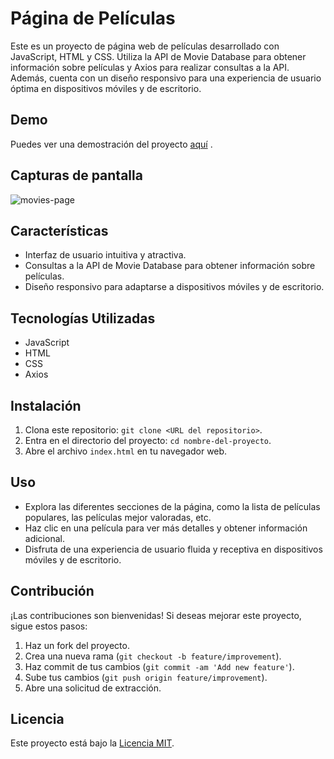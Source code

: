 # Página de Películas

Este es un proyecto de página web de películas desarrollado con JavaScript, HTML y CSS. Utiliza la API de Movie Database para obtener información sobre películas y Axios para realizar consultas a la API. Además, cuenta con un diseño responsivo para una experiencia de usuario óptima en dispositivos móviles y de escritorio.

## Demo

Puedes ver una demostración del proyecto [aquí](https://liblack99.github.io/Movies-page/) .

## Capturas de pantalla

![movies-page](https://i.imgur.com/QhGtDxe.png)

## Características

- Interfaz de usuario intuitiva y atractiva.
- Consultas a la API de Movie Database para obtener información sobre películas.
- Diseño responsivo para adaptarse a dispositivos móviles y de escritorio.

## Tecnologías Utilizadas

- JavaScript
- HTML
- CSS
- Axios

## Instalación

1. Clona este repositorio: `git clone <URL del repositorio>`.
2. Entra en el directorio del proyecto: `cd nombre-del-proyecto`.
3. Abre el archivo `index.html` en tu navegador web.

## Uso

- Explora las diferentes secciones de la página, como la lista de películas populares, las películas mejor valoradas, etc.
- Haz clic en una película para ver más detalles y obtener información adicional.
- Disfruta de una experiencia de usuario fluida y receptiva en dispositivos móviles y de escritorio.

## Contribución

¡Las contribuciones son bienvenidas! Si deseas mejorar este proyecto, sigue estos pasos:

1. Haz un fork del proyecto.
2. Crea una nueva rama (`git checkout -b feature/improvement`).
3. Haz commit de tus cambios (`git commit -am 'Add new feature'`).
4. Sube tus cambios (`git push origin feature/improvement`).
5. Abre una solicitud de extracción.

## Licencia

Este proyecto está bajo la [Licencia MIT](LICENSE).
